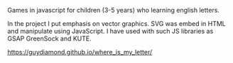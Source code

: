 Games in javascript for children (3-5 years) who learning english letters.

In the project I put emphasis on vector graphics. SVG was embed in HTML and manipulate using JavaScript. I have used with such JS libraries as GSAP GreenSock and KUTE.

https://guydiamond.github.io/where_is_my_letter/
